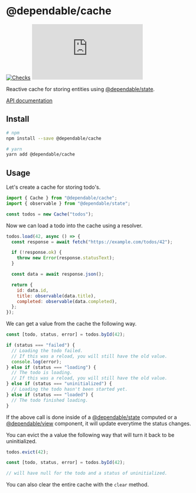 # @dependable/cache

[![Checks](https://github.com/sunesimonsen/dependable-cache/workflows/CI/badge.svg)](https://github.com/sunesimonsen/dependable-cache/actions?query=workflow%3ACI+branch%3Amain)
[![Bundle Size](https://img.badgesize.io/https:/unpkg.com/@dependable/cache/dist/dependable-cache.esm.min.js?label=gzip&compression=gzip)](https://unpkg.com/@dependable/cache/dist/dependable-cache.esm.min.js)

Reactive cache for storing entities using [@dependable/state](https://github.com/sunesimonsen/dependable-state).

[API documentation](https://dependable-cache-api.surge.sh/modules/Cache.html)

## Install

```sh
# npm
npm install --save @dependable/cache

# yarn
yarn add @dependable/cache
```

## Usage

Let's create a cache for storing todo's.

```js
import { Cache } from "@dependable/cache";
import { observable } from "@dependable/state";

const todos = new Cache("todos");
```

Now we can load a todo into the cache using a resolver.

```js
todos.load(42, async () => {
  const response = await fetch("https://example.com/todos/42");

  if (!response.ok) {
    throw new Error(response.statusText);
  }

  const data = await response.json();

  return {
    id: data.id,
    title: observable(data.title),
    completed: observable(data.completed),
  };
});
```

We can get a value from the cache the following way.

```js
const [todo, status, error] = todos.byId(42);

if (status === "failed") {
  // Loading the todo failed.
  // If this was a reload, you will still have the old value.
  console.log(error);
} else if (status === "loading") {
  // The todo is loading.
  // If this was a reload, you will still have the old value.
} else if (status === "uninitialized") {
  // Loading the todo hasn't been started yet.
} else if (status === "loaded") {
  // The todo finished loading.
}
```

If the above call is done inside of a [@dependable/state](https://github.com/sunesimonsen/dependable-state) computed or a
[@dependable/view](https://github.com/sunesimonsen/dependable-view) component,
it will update everytime the status changes.

You can evict the a value the following way that will turn it back to be uninitialized.

```js
todos.evict(42);

const [todo, status, error] = todos.byId(42);

// will have null for the todo and a status of uninitialized.
```

You can also clear the entire cache with the `clear` method.
